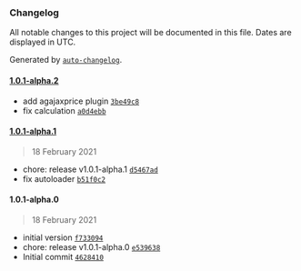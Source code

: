 ### Changelog

All notable changes to this project will be documented in this file. Dates are displayed in UTC.

Generated by [`auto-changelog`](https://github.com/CookPete/auto-changelog).

#### [1.0.1-alpha.2](1.0.1-alpha.1/1.0.1-alpha.2)

- add agajaxprice plugin [`3be49c8`](3be49c8484c5bbc9da8402e28f62ab074b5838ad)
- fix calculation [`a0d4ebb`](a0d4ebb3dc5f4a26a2e6d92fec961dca03e16e24)

#### [1.0.1-alpha.1](1.0.1-alpha.0/1.0.1-alpha.1)

> 18 February 2021

- chore: release v1.0.1-alpha.1 [`d5467ad`](d5467adff6c9370065d275829c2589beb2612ae1)
- fix autoloader [`b51f0c2`](b51f0c22b592664e4c5d86ba045282fdb95fc99d)

#### 1.0.1-alpha.0

> 18 February 2021

- initial version [`f733094`](f733094ccd12c39872a29094e33450410009d19c)
- chore: release v1.0.1-alpha.0 [`e539638`](e5396383379060db6e4d11c860bc5c0dd7e1cc34)
- Initial commit [`4628410`](46284102fda2ba8d42b5d68fbe05220d08b59c05)
